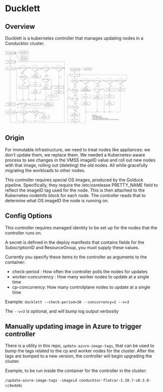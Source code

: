# Ducklett

## Overview

Ducklett is a kubernetes controller that manages updating nodes in a Conducktor cluster.

[![diagram](images/ducklett-cp-diagram-sm.png)](images/ducklett-cp-diagram.png)
[![diagram](images/ducklett-worker-diagram-sm.png)](images/ducklett-worker-diagram.png)

## Origin

For immutable infrastructure, we need to treat nodes like appliances: we don't update them, we replace them.  We needed a Kubernetes-aware process to see changes in the VMSS imageID value and roll out new nodes with that image, rolling out (deleting) the old nodes.  All while gracefully migrating the workloads to other nodes.

This controller requires special OS images, produced by the Golduck pipeline.  Specifically, they require the /etc/osrelease PRETTY_NAME field to reflect the imageID tag used for the node.  This is then attached to the Kubernetes nodeInfo block for each node.  The controller reads that to determine what OS imageID the node is running on.

## Config Options

This controller requires managed identity to be set up for the nodes that the controller runs on.

A secret is defined in the deploy manifests that contains fields for the SubscriptionID and ResourceGroup, you must supply these values.

Currently you specify these items to the controller as arguments to the container:
- check-period : How often the controller polls the nodes for updates
- worker-concurrency : How many worker nodes to update at a single time
- cp-concurrency: How many controlplane nodes to update at a single time

Example: `ducklett --check-period=30 --concurrency=2 --v=3`

The `--v=3` is optional, and will bump log output verbosity

## Manually updating image in Azure to trigger controller

There is a utility in this repo, `update-azure-image-tags`, that can be used to bump the tags related to the cp and worker nodes for the cluster.  After the tags are bumped to a new version, the controller will begin upgrading the cluster.

Example, to be run inside the container for the controller in the cluster:

`/update-azure-image-tags -imageid conducktor-flatcar-1.20.7-v0.3.0-cc9e4ddc`
